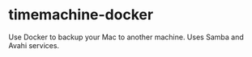 # timemachine-docker
Use Docker to backup your Mac to another machine. Uses Samba and Avahi services.
